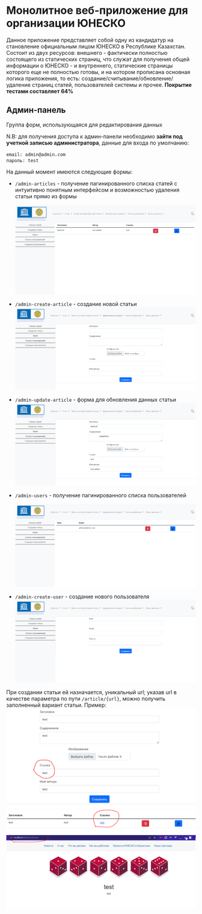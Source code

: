 # Монолитное веб-приложение для организации ЮНЕСКО

Данное приложение представляет собой одну из кандидатур на становление официальным лицом ЮНЕСКО в Республике Казахстан. Состоит из двух ресурсов: внешнего - фактически полностью состоящего из статических страниц, что служат для получения общей информации о ЮНЕСКО - и внутреннего, статические страницы которого еще не полностью готовы, и на котором прописана основная логика приложения, то есть: создание/считывание/обновление/удаление страниц статей, пользователей системы и прочее. **Покрытие тестами составляет 64%**

## Админ-панель

Группа форм, использующаяся для редактирования данных

N.B: для получения доступа к админ-панели необходимо **зайти под учетной записью администратора**, данные для входа по умолчанию:

```
email: admin@admin.com
пароль: test
```

На данный момент имеются следующие формы:

-   `/admin-articles` - получение пагинированного списка статей с интуитивно понятным интерфейсом и возможностью удаления статьи прямо из формы

    ![Alt text](./docs/images/article-list.png?raw=true "Articles")

-   `/admin-create-article` - создание новой статьи
    ![Alt text](./docs/images/article-create.png?raw=true "Articles")

-   `/admin-update-article` - форма для обновления данных статьи
    ![Alt text](./docs/images/article-update.png?raw=true "Articles")

-   `/admin-users` - получение пагинированного списка пользователей

    ![Alt text](./docs/images/user-list.png?raw=true "Articles")

-   `/admin-create-user` - создание нового пользователя
    ![Alt text](./docs/images/user-create.png?raw=true "Articles")

При создании статьи ей назначается, уникальный url; указав url в качестве параметра по пути `/article/{url}`, можно получить заполненный вариант статьи. Пример:
![Alt text](./docs/images/article-create-url-example.png?raw=true "Articles")
![Alt text](./docs/images/article-create-url-example-list.png?raw=true "Articles")
![Alt text](./docs/images/article-create-example-article-page.png?raw=true "Articles")
